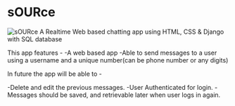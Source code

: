 # sOURce

![sOURce](https://user-images.githubusercontent.com/75982198/200383848-c7807448-fa7b-48a0-bd76-e9af72b7d7a2.PNG)
A Realtime Web based chatting app using HTML, CSS &amp; Django with SQL database

This app features -
 -A web based app
 -Able to send messages to a user using a username and a unique number(can be phone number or any digits)


In future the app will be able to -

-Delete and edit the previous messages.
-User Authenticated for login.
-Messages should be saved, and retrievable later when user logs in again.

